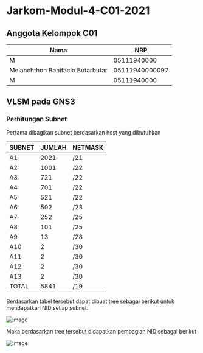 # Jarkom-Modul-4-C01-2021

## Anggota Kelompok C01
| Nama | NRP |
| ------------- | ------------- |
| M| 05111940000  |
| Melanchthon Bonifacio Butarbutar  | 05111940000097  |
| M | 05111940000  |

## VLSM pada GNS3

### Perhitungan Subnet

Pertama dibagikan subnet berdasarkan host yang dibutuhkan

| SUBNET | JUMLAH | NETMASK |
| ------ | ------ | ------- |
| A1     | 2021   | /21     |
| A2     | 1001   | /22     |
| A3     | 721    | /22     |
| A4     | 701    | /22     |
| A5     | 521    | /22     |
| A6     | 502    | /23     |
| A7     | 252    | /25     |
| A8     | 101    | /25     |
| A9     | 13     | /28     |
| A10    | 2      | /30     |
| A11    | 2      | /30     |
| A12    | 2      | /30     |
| A13    | 2      | /30     |
| TOTAL  | 5841   | /19     |  

Berdasarkan tabel tersebut dapat dibuat tree sebagai berikut untuk mendapatkan NID setiap subnet.

![image](https://user-images.githubusercontent.com/57700613/143678720-02de2def-279e-4c6c-a206-5c8a7b89b656.png)

Maka berdasarkan tree tersebut didapatkan pembagian NID sebagai berikut  

![image](https://user-images.githubusercontent.com/57700613/143678853-6e53ee03-8de4-4245-a94a-bd00cacad4c3.png)
